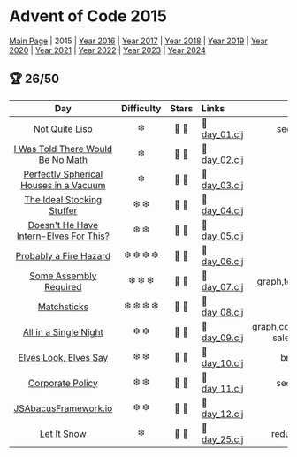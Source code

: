 # Advent of Code 2015

[Main Page](https://adventofcode.com/2015) | 2015 | [Year 2016](/src/aoclj/year_2016/) | [Year 2017](/src/aoclj/year_2017/) | [Year 2018](/src/aoclj/year_2018/) | [Year 2019](/src/aoclj/year_2019/) | [Year 2020](/src/aoclj/year_2020/) | [Year 2021](/src/aoclj/year_2021/) | [Year 2022](/src/aoclj/year_2022/) | [Year 2023](/src/aoclj/year_2023/) | [Year 2024](/src/aoclj/year_2024/)

## :trophy: 26/50

| Day | Difficulty | Stars | Links | Tags |
|:---: | :---: | :---: | :--- | :----: |
[Not Quite Lisp](http://www.adventofcode.com/2015/day/1)|:snowflake:|:star2: :star2:|:small_orange_diamond: [day_01.clj](/src/aoclj/year_2015/day_01.clj)|sequence,reduction
[I Was Told There Would Be No Math](http://www.adventofcode.com/2015/day/2)|:snowflake:|:star2: :star2:|:small_orange_diamond: [day_02.clj](/src/aoclj/year_2015/day_02.clj)|geometry
[Perfectly Spherical Houses in a Vacuum](http://www.adventofcode.com/2015/day/3)|:snowflake:|:star2: :star2:|:small_orange_diamond: [day_03.clj](/src/aoclj/year_2015/day_03.clj)|set
[The Ideal Stocking Stuffer](http://www.adventofcode.com/2015/day/4)|:snowflake: :snowflake:|:star2: :star2:|:small_orange_diamond: [day_04.clj](/src/aoclj/year_2015/day_04.clj)|md5,slow
[Doesn't He Have Intern-Elves For This?](http://www.adventofcode.com/2015/day/5)|:snowflake: :snowflake:|:star2: :star2:|:small_orange_diamond: [day_05.clj](/src/aoclj/year_2015/day_05.clj)|partition
[Probably a Fire Hazard](http://www.adventofcode.com/2015/day/6)|:snowflake: :snowflake: :snowflake: :snowflake:|:star2: :star2:|:small_orange_diamond: [day_06.clj](/src/aoclj/year_2015/day_06.clj)|array,slow
[Some Assembly Required](http://www.adventofcode.com/2015/day/7)|:snowflake: :snowflake: :snowflake:|:star2: :star2:|:small_orange_diamond: [day_07.clj](/src/aoclj/year_2015/day_07.clj)|graph,topological-sort,revisit
[Matchsticks](http://www.adventofcode.com/2015/day/8)|:snowflake: :snowflake: :snowflake: :snowflake:|:star2: :star2:|:small_orange_diamond: [day_08.clj](/src/aoclj/year_2015/day_08.clj)|chars
[All in a Single Night](http://www.adventofcode.com/2015/day/9)|:snowflake: :snowflake:|:star2: :star2:|:small_orange_diamond: [day_09.clj](/src/aoclj/year_2015/day_09.clj)|graph,combinatorics,travelling-salesman,brute-force
[Elves Look, Elves Say](http://www.adventofcode.com/2015/day/10)|:snowflake: :snowflake:|:star2: :star2:|:small_orange_diamond: [day_10.clj](/src/aoclj/year_2015/day_10.clj)|brute-force,count
[Corporate Policy](http://www.adventofcode.com/2015/day/11)|:snowflake: :snowflake:|:star2: :star2:|:small_orange_diamond: [day_11.clj](/src/aoclj/year_2015/day_11.clj)|sequence,ascii,slow
[JSAbacusFramework.io](http://www.adventofcode.com/2015/day/12)|:snowflake: :snowflake:|:star2: :star2:|:small_orange_diamond: [day_12.clj](/src/aoclj/year_2015/day_12.clj)|json,walk
[Let It Snow](http://www.adventofcode.com/2015/day/25)|:snowflake:|:star2: :star2:|:small_orange_diamond: [day_25.clj](/src/aoclj/year_2015/day_25.clj)|reduction,grid,one-off
